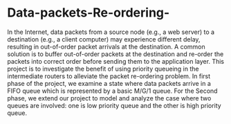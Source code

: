 # Data-packets-Re-ordering-
In the Internet, data packets from a source node (e.g., a web server) to a destination (e.g., a client computer) may experience different delay, resulting in out-of-order packet arrivals at the destination. A common solution is to buffer out-of-order packets at the destination and re-order the packets into correct order before sending them to the application layer. This project is to investigate the benefit of using priority queueing in the intermediate routers to alleviate the packet re-ordering problem. In first phase of the project, we examine a state where data packets arrive in a FIFO queue which is represented by a basic M/G/1 queue. For the Second phase, we extend our project to model and analyze the case where two queues are involved: one is low priority queue and the other is high priority queue.
